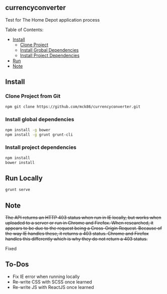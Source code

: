 ## currencyconverter ##
Test for The Home Depot application process

Table of Contents:
* [Install](#install)
    * [Clone Project](#clone-project)
    * [Install Grobal Dependencies](#install-global-dependencies)
    * [Install Project Dependencies](#install-project-dependencies)
* [Run](#run)
* [Note](#note)


## <a name="install"></a> Install

### <a name="clone-project"></a> Clone Project from Git
```sh
npm git clone https://github.com/mck86/currencyconverter.git
```
### <a name="install-global-dependencies"></a> Install global dependencies
```sh
npm install -g bower
npm install -g grunt grunt-cli
```
### <a name="install-project-dependencies"></a> Install project dependencies
```sh
npm install
bower install
```

## <a name="run"></a> Run Locally

```sh
grunt serve
```

## <a name="note"></a> Note

~~The API returns an HTTP 403 status when run in IE locally, but works when uploaded to a server or run in Chrome and Firefox. When researched, it appears to be due to the request being a Cross-Origin Request. Because of the way IE handles these, it returns a 403 status. Chrome and Firefox handles this differently which is why they do not return a 403 status.~~

Fixed

## <a name="to-dos"></a> To-Dos

- Fix IE error when running locally
- Re-write CSS with SCSS once learned
- Re-write JS with ReactJS once learned